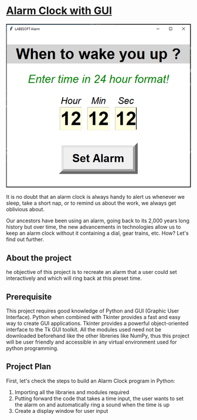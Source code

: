 # [Alarm Clock with GUI](https://data-flair.training/blogs/python-project-ideas)

![img.png](img.png)

It is no doubt that an alarm clock is always handy to alert us whenever we 
sleep, take a short nap, or to remind us about the work, we always get 
oblivious about.

Our ancestors have been using an alarm, going back to its 2,000 years long
history but over time, the new advancements in technologies allow us to keep
an alarm clock without it containing a dial, gear trains, etc. How? Let's find
out further.

## About the project
he objective of this project is to recreate an alarm that a user could set
interactively and which will ring back at this preset time.

## Prerequisite
This project requires good knowledge of Python and GUI (Graphic User Interface). 
Python when combined with Tkinter provides a fast and easy way to create GUI
applications. Tkinter provides a powerful object-oriented interface to the Tk
GUI toolkit. All  the modules used need not be downloaded beforehand like the
other libreries like NumPy, thus this project will be user friendly and
accessible in any virtual environment used for python programming.

## Project Plan
First, let's check the steps to build an Alarm Clock program in Python:

1. Importing all the libraries and modules required
1. Putting forward the code that takes a time input, the user wants to set the
alarm on and automatically ring a sound when the time is up
1. Create a display window for user input

